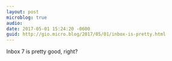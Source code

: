```yaml
---
layout: post
microblog: true
audio: 
date: 2017-05-01 15:24:20 -0600
guid: http://gio.micro.blog/2017/05/01/inbox-is-pretty.html
---
```

Inbox 7 is pretty good, right?
